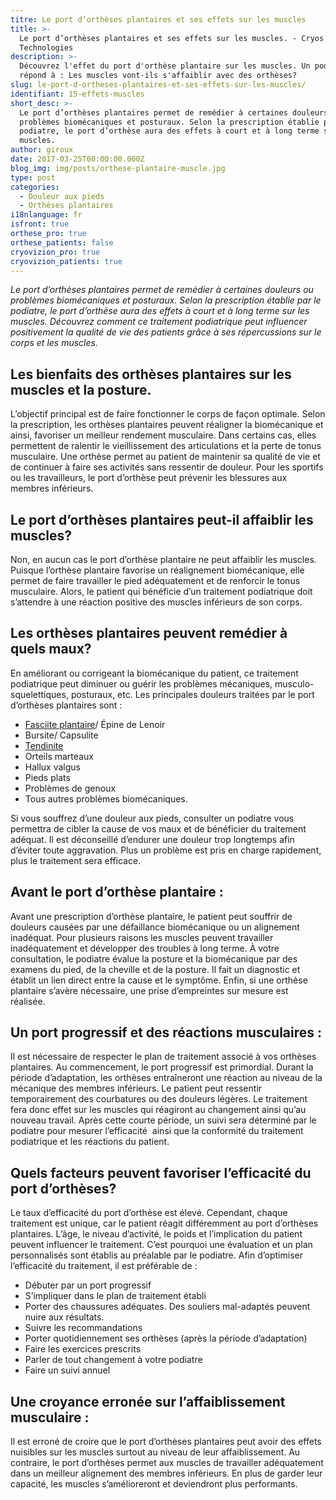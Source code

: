 ```yaml
---
titre: Le port d’orthèses plantaires et ses effets sur les muscles
title: >-
  Le port d’orthèses plantaires et ses effets sur les muscles. - Cryos
  Technologies
description: >-
  Découvrez l'effet du port d'orthèse plantaire sur les muscles. Un podiatre
  répond à : Les muscles vont-ils s'affaiblir avec des orthèses?
slug: le-port-d-ortheses-plantaires-et-ses-effets-sur-les-muscles/
identifiant: 15-effets-muscles
short_desc: >-
  Le port d’orthèses plantaires permet de remédier à certaines douleurs ou
  problèmes biomécaniques et posturaux. Selon la prescription établie par le
  podiatre, le port d’orthèse aura des effets à court et à long terme sur les
  muscles.
author: giroux
date: 2017-03-25T00:00:00.000Z
blog_img: img/posts/orthese-plantaire-muscle.jpg
type: post
categories:
  - Douleur aux pieds
  - Orthèses plantaires
i18nlanguage: fr
isfront: true
orthese_pro: true
orthese_patients: false
cryovizion_pro: true
cryovizion_patients: true
---
```


*Le port d’orthèses plantaires permet de remédier à certaines douleurs ou problèmes biomécaniques et posturaux. Selon la prescription établie par le podiatre, le port d’orthèse aura des effets à court et à long terme sur les muscles. Découvrez comment ce traitement podiatrique peut influencer positivement la qualité de vie des patients grâce à ses répercussions sur le corps et les muscles.*

## Les bienfaits des orthèses plantaires sur les muscles et la posture.

L’objectif principal est de faire fonctionner le corps de façon optimale. Selon la prescription, les orthèses plantaires peuvent réaligner la biomécanique et ainsi, favoriser un meilleur rendement musculaire. Dans certains cas, elles permettent de ralentir le vieillissement des articulations et la perte de tonus musculaire. Une orthèse permet au patient de maintenir sa qualité de vie et de continuer à faire ses activités sans ressentir de douleur. Pour les sportifs ou les travailleurs, le port d’orthèse peut prévenir les blessures aux membres inférieurs.

## Le port d’orthèses plantaires peut-il affaiblir les muscles?

Non, en aucun cas le port d’orthèse plantaire ne peut affaiblir les muscles. Puisque l’orthèse plantaire favorise un réalignement biomécanique, elle permet de faire travailler le pied adéquatement et de renforcir le tonus musculaire. Alors, le patient qui bénéficie d’un traitement podiatrique doit s’attendre à une réaction positive des muscles inférieurs de son corps.

## Les orthèses plantaires peuvent remédier à quels maux?

En améliorant ou corrigeant la biomécanique du patient, ce traitement podiatrique peut diminuer ou guérir les problèmes mécaniques, musculo-squelettiques, posturaux, etc. Les principales douleurs traitées par le port d’orthèses plantaires sont :

- [Fasciite plantaire](http://www.cryos.com/fasciite-plantaire-quels-sont-les-symptomes-et-les-traitements-disponibles/)/ Épine de Lenoir
- Bursite/ Capsulite
- [Tendinite](http://www.cryos.com/comment-soigner-une-tendinite-au-tendon-dachille/)
- Orteils marteaux
- Hallux valgus
- Pieds plats
- Problèmes de genoux
- Tous autres problèmes biomécaniques.

Si vous souffrez d’une douleur aux pieds, consulter un podiatre vous permettra de cibler la cause de vos maux et de bénéficier du traitement adéquat. Il est déconseillé d’endurer une douleur trop longtemps afin d’éviter toute aggravation. Plus un problème est pris en charge rapidement, plus le traitement sera efficace.

## Avant le port d’orthèse plantaire :

Avant une prescription d’orthèse plantaire, le patient peut souffrir de douleurs causées par une défaillance biomécanique ou un alignement inadéquat. Pour plusieurs raisons les muscles peuvent travailler inadéquatement et développer des troubles à long terme. À votre consultation, le podiatre évalue la posture et la biomécanique par des examens du pied, de la cheville et de la posture. Il fait un diagnostic et établit un lien direct entre la cause et le symptôme. Enfin, si une orthèse plantaire s’avère nécessaire, une prise d’empreintes sur mesure est réalisée.

## Un port progressif et des réactions musculaires :

Il est nécessaire de respecter le plan de traitement associé à vos orthèses plantaires. Au commencement, le port progressif est primordial. Durant la période d’adaptation, les orthèses entraîneront une réaction au niveau de la mécanique des membres inférieurs. Le patient peut ressentir temporairement des courbatures ou des douleurs légères. Le traitement fera donc effet sur les muscles qui réagiront au changement ainsi qu’au nouveau travail. Après cette courte période, un suivi sera déterminé par le podiatre pour mesurer l’efficacité  ainsi que la conformité du traitement podiatrique et les réactions du patient.

## Quels facteurs peuvent favoriser l’efficacité du port d’orthèses?

Le taux d’efficacité du port d’orthèse est élevé. Cependant, chaque traitement est unique, car le patient réagit différemment au port d’orthèses plantaires. L’âge, le niveau d’activité, le poids et l’implication du patient peuvent influencer le traitement. C’est pourquoi une évaluation et un plan personnalisés sont établis au préalable par le podiatre. Afin d’optimiser l’efficacité du traitement, il est préférable de :

- Débuter par un port progressif
- S’impliquer dans le plan de traitement établi
- Porter des chaussures adéquates. Des souliers mal-adaptés peuvent nuire aux résultats.
- Suivre les recommandations
- Porter quotidiennement ses orthèses (après la période d’adaptation)
- Faire les exercices prescrits
- Parler de tout changement à votre podiatre
- Faire un suivi annuel

## Une croyance erronée sur l’affaiblissement musculaire :

Il est erroné de croire que le port d’orthèses plantaires peut avoir des effets nuisibles sur les muscles surtout au niveau de leur affaiblissement. Au contraire, le port d’orthèses permet aux muscles de travailler adéquatement dans un meilleur alignement des membres inférieurs. En plus de garder leur capacité, les muscles s’amélioreront et deviendront plus performants.
